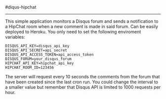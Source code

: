 #diqus-hipchat
***
This simple application monitors a Disqus forum and sends a notification to a HipChat room when a new comment is made in said forum. Can be easily deployed to Heroku. You only need to set the following enviroment variables:

```
DISQUS_API_KEY=disqus_api_key
DISQUS_API_SECRET=api_secret
DISQUS_API_ACCESS_TOKEN=api_access_token
DISQUS_FORUM=your_disqus_forum
HIPCHAT_API_KEY=hipchat_api_key
HIPCHAT_ROOM_ID=123456
```

The server will request every 10 seconds the comments from the forum that have been created since the last cron run. You could change the interval to a smaller value but remember that Disqus API is limited to 1000 requests per hour.



